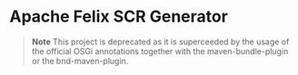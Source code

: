 # Apache Felix SCR Generator

> **Note** This project is deprecated as it is superceeded by the usage of the official OSGi annotations together with the maven-bundle-plugin or the bnd-maven-plugin. 


